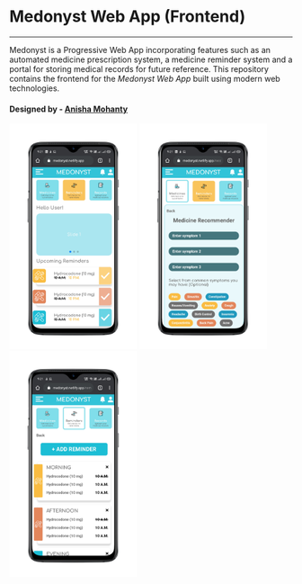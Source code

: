 # Medonyst Web App (Frontend)

---

Medonyst is a Progressive Web App incorporating features such as an automated medicine prescription system, a medicine reminder system and a portal for storing medical records for future reference. This repository contains the frontend for the _Medonyst Web App_ built using modern web technologies.
<h4>Designed by - <a href="https://github.com/AnishaMohanty23">
Anisha Mohanty</a></h4> 
<img src="home.png" width="45%">
<img src="recommendation.png" width="45%">
<img src="reminder.png" width="45%">

